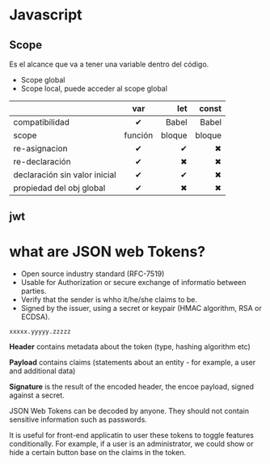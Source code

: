 # Javascript

## Scope
Es el alcance que va a tener una variable dentro del código.

* Scope global
* Scope local, puede acceder al scope global

|                | var     | let    |const    |
| -------------- |:-------:| ------:|------:|
| compatibilidad | ✔       | Babel  | Babel |
| scope          | función | bloque | bloque|
| re-asignacion  | ✔       |   ✔    | ✖     |
| re-declaración | ✔       |  ✖     | ✖     |
| declaración sin valor inicial| ✔       |   ✔    | ✖     |
| propiedad del obj global | ✔       |   ✖    | ✖     |

## jwt

# what are JSON web Tokens?
* Open source industry standard (RFC-7519)
* Usable for Authorization or secure exchange of informatio between parties.
* Verify that the sender is whho it/he/she claims to be.
* Signed by the issuer, using a secret or keypair  (HMAC algorithm, RSA or ECDSA).


```
xxxxx.yyyyy.zzzzz
``` 

**Header** contains metadata about the token (type, hashing algorithm etc)

**Payload** contains claims (statements about an entity - for example, a user and additional data)

**Signature** is the result of the encoded header, the encoe payload, signed against a secret.


JSON Web Tokens can be decoded by anyone. They should not contain sensitive information such as passwords.

It is useful for front-end applicatin to user these tokens to toggle features conditionally. For example, if a user is an administrator, we could show or hide a certain button base on the claims in the token.

